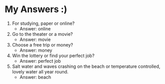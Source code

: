 # My Answers :)
1.  For studying, paper or online?
    - Answer: online
2. Go to the theater or a movie?
    - Answer: movie
3. Choose a free trip or money?
    - Answer: money
4. Win the lottery or find your perfect job?
    - Answer: perfect job
5. Salt water and waves crashing on the beach or temperature controlled, lovely water all year round.
    - Answer: beach